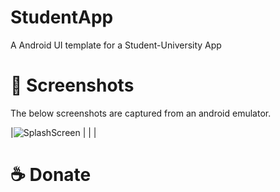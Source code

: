 # StudentApp

A Android UI template for a Student-University App

# 📸 Screenshots
The below screenshots are captured from an android emulator.

[//]: # (| ![tia1162841216]&#40;https://user-images.githubusercontent.com/29589003/66491484-806a6980-ead2-11e9-9b34-d2069f4dfbb5.png&#41; [YouTube]&#40;https://www.youtube.com/watch?v=koe24A-kybo&#41; . [Code]&#40;food_app/&#41; | | |)

|![SplashScreen](https://user-images.githubusercontent.com/64703334/218103246-44345a88-3865-4410-988f-c234f02beb24.png) | | |

# ☕️ Donate
